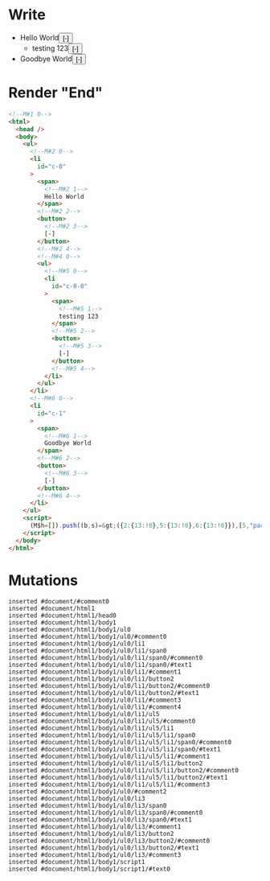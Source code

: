 # Write
  <!M#1 0><ul><!M#2 0><li id=c-0><span><!M#2 1>Hello World</span><!M#2 2><button><!M#2 3>[-]</button><!M#2 4><!M#4 0><ul><!M#5 0><li id=c-0-0><span><!M#5 1>testing 123</span><!M#5 2><button><!M#5 3>[-]</button><!M#5 4></li></ul></li><!M#6 0><li id=c-1><span><!M#6 1>Goodbye World</span><!M#6 2><button><!M#6 3>[-]</button><!M#6 4></li></ul><script>(M$h=[]).push((b,s)=>({2:{13:!0},5:{13:!0},6:{13:!0}}),[5,"packages/translator/src/__tests__/fixtures/basic-inert-collapsible-tree/components/comments.marko_1_open",2,"packages/translator/src/__tests__/fixtures/basic-inert-collapsible-tree/components/comments.marko_1_open",6,"packages/translator/src/__tests__/fixtures/basic-inert-collapsible-tree/components/comments.marko_1_open",])</script>


# Render "End"
```html
<!--M#1 0-->
<html>
  <head />
  <body>
    <ul>
      <!--M#2 0-->
      <li
        id="c-0"
      >
        <span>
          <!--M#2 1-->
          Hello World
        </span>
        <!--M#2 2-->
        <button>
          <!--M#2 3-->
          [-]
        </button>
        <!--M#2 4-->
        <!--M#4 0-->
        <ul>
          <!--M#5 0-->
          <li
            id="c-0-0"
          >
            <span>
              <!--M#5 1-->
              testing 123
            </span>
            <!--M#5 2-->
            <button>
              <!--M#5 3-->
              [-]
            </button>
            <!--M#5 4-->
          </li>
        </ul>
      </li>
      <!--M#6 0-->
      <li
        id="c-1"
      >
        <span>
          <!--M#6 1-->
          Goodbye World
        </span>
        <!--M#6 2-->
        <button>
          <!--M#6 3-->
          [-]
        </button>
        <!--M#6 4-->
      </li>
    </ul>
    <script>
      (M$h=[]).push((b,s)=&gt;({2:{13:!0},5:{13:!0},6:{13:!0}}),[5,"packages/translator/src/__tests__/fixtures/basic-inert-collapsible-tree/components/comments.marko_1_open",2,"packages/translator/src/__tests__/fixtures/basic-inert-collapsible-tree/components/comments.marko_1_open",6,"packages/translator/src/__tests__/fixtures/basic-inert-collapsible-tree/components/comments.marko_1_open",])
    </script>
  </body>
</html>
```

# Mutations
```
inserted #document/#comment0
inserted #document/html1
inserted #document/html1/head0
inserted #document/html1/body1
inserted #document/html1/body1/ul0
inserted #document/html1/body1/ul0/#comment0
inserted #document/html1/body1/ul0/li1
inserted #document/html1/body1/ul0/li1/span0
inserted #document/html1/body1/ul0/li1/span0/#comment0
inserted #document/html1/body1/ul0/li1/span0/#text1
inserted #document/html1/body1/ul0/li1/#comment1
inserted #document/html1/body1/ul0/li1/button2
inserted #document/html1/body1/ul0/li1/button2/#comment0
inserted #document/html1/body1/ul0/li1/button2/#text1
inserted #document/html1/body1/ul0/li1/#comment3
inserted #document/html1/body1/ul0/li1/#comment4
inserted #document/html1/body1/ul0/li1/ul5
inserted #document/html1/body1/ul0/li1/ul5/#comment0
inserted #document/html1/body1/ul0/li1/ul5/li1
inserted #document/html1/body1/ul0/li1/ul5/li1/span0
inserted #document/html1/body1/ul0/li1/ul5/li1/span0/#comment0
inserted #document/html1/body1/ul0/li1/ul5/li1/span0/#text1
inserted #document/html1/body1/ul0/li1/ul5/li1/#comment1
inserted #document/html1/body1/ul0/li1/ul5/li1/button2
inserted #document/html1/body1/ul0/li1/ul5/li1/button2/#comment0
inserted #document/html1/body1/ul0/li1/ul5/li1/button2/#text1
inserted #document/html1/body1/ul0/li1/ul5/li1/#comment3
inserted #document/html1/body1/ul0/#comment2
inserted #document/html1/body1/ul0/li3
inserted #document/html1/body1/ul0/li3/span0
inserted #document/html1/body1/ul0/li3/span0/#comment0
inserted #document/html1/body1/ul0/li3/span0/#text1
inserted #document/html1/body1/ul0/li3/#comment1
inserted #document/html1/body1/ul0/li3/button2
inserted #document/html1/body1/ul0/li3/button2/#comment0
inserted #document/html1/body1/ul0/li3/button2/#text1
inserted #document/html1/body1/ul0/li3/#comment3
inserted #document/html1/body1/script1
inserted #document/html1/body1/script1/#text0
```